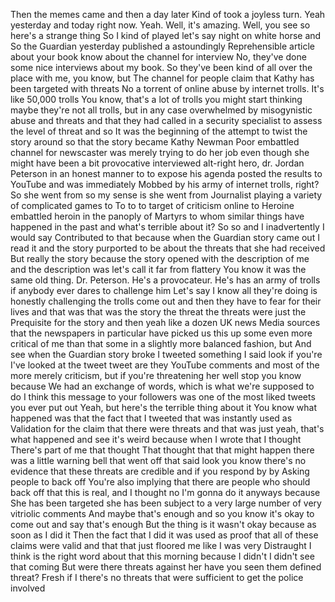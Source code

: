  Then the memes came and then a day later Kind of took a joyless turn. Yeah yesterday and today right now. Yeah. Well, it's amazing. Well, you see so here's a strange thing So I kind of played let's say night on white horse and So the Guardian yesterday published a astoundingly Reprehensible article about your book know about the channel for interview No, they've done some nice interviews about my book. So they've been kind of all over the place with me, you know, but The channel for people claim that Kathy has been targeted with threats No a torrent of online abuse by internet trolls. It's like 50,000 trolls You know, that's a lot of trolls you might start thinking maybe they're not all trolls, but in any case overwhelmed by misogynistic abuse and threats and that they had called in a security specialist to assess the level of threat and so It was the beginning of the attempt to twist the story around so that the story became Kathy Newman Poor embattled channel for newscaster was merely trying to do her job even though she might have been a bit provocative interviewed alt-right hero, dr. Jordan Peterson in an honest manner to to expose his agenda posted the results to YouTube and was immediately Mobbed by his army of internet trolls, right? So she went from so my sense is she went from Journalist playing a variety of complicated games to To to to target of criticism online to Heroine embattled heroin in the panoply of Martyrs to whom similar things have happened in the past and what's terrible about it? So so and I inadvertently I would say Contributed to that because when the Guardian story came out I read it and the story purported to be about the threats that she had received But really the story because the story opened with the description of me and the description was let's call it far from flattery You know it was the same old thing. Dr. Peterson. He's a provocateur. He's has an army of trolls if anybody ever dares to challenge him Let's say I know all they're doing is honestly challenging the trolls come out and then they have to fear for their lives and that was that was the story the threat the threats were just the Prequisite for the story and then yeah like a dozen UK news Media sources that the newspapers in particular have picked us this up some even more critical of me than that some in a slightly more balanced fashion, but And see when the Guardian story broke I tweeted something I said look if you're I've looked at the tweet tweet are they YouTube comments and most of the more merely criticism, but if you're threatening her well stop you know because We had an exchange of words, which is what we're supposed to do I think this message to your followers was one of the most liked tweets you ever put out Yeah, but here's the terrible thing about it You know what happened was that the fact that I tweeted that was instantly used as Validation for the claim that there were threats and that was just yeah, that's what happened and see it's weird because when I wrote that I thought There's part of me that thought That thought that that might happen there was a little warning bell that went off that said look you know there's no evidence that these threats are credible and if you respond by by Asking people to back off You're also implying that there are people who should back off that this is real, and I thought no I'm gonna do it anyways because She has been targeted she has been subject to a very large number of very vitriolic comments And maybe that's enough and so you know it's okay to come out and say that's enough But the thing is it wasn't okay because as soon as I did it Then the fact that I did it was used as proof that all of these claims were valid and that that just floored me like I was very Distraught I think is the right word about that this morning because I didn't I didn't see that coming But were there threats against her have you seen them defined threat? Fresh if I there's no threats that were sufficient to get the police involved